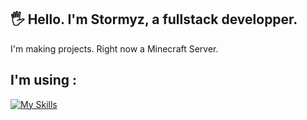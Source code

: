 ## 🖐 Hello. I'm Stormyz, a fullstack developper.

I'm making projects. Right now a Minecraft Server.

## I'm using :

[![My Skills](https://skillicons.dev/icons?i=js,html,css,vscode,nodejs,postman,vercel,figma,java,idea,mysql,mongodb&perline=6)](https://skillicons.dev)
